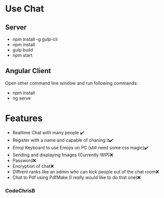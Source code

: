 
# Use Chat
##  Server

- npm install -g gulp-cli
- npm install
- gulp build
- npm start


## Angular Client

Open other command line window and run following commands:

- npm install
- ng serve


# Features
- Realtime Chat with many people ✔️
- Register with a name and capable of chaning it✔️
- Emoji Keyboard to use Emojis on PC (still need some css magic)✔️
- Sending and displaying Images (Currently WIP)❌
- Password❌
- Encryption of chat❌
- Diffrent ranks like an admin who can kick people out of the chat room❌
- Chat to Pdf using PdfMake (I really would like to do that one)❌

### CodeChrisB
